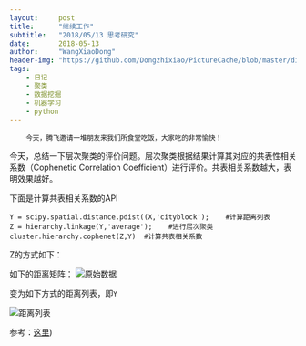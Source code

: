 ```yaml
---
layout:     post
title:      "继续工作"
subtitle:   "2018/05/13 思考研究"
date:       2018-05-13
author:     "WangXiaoDong"
header-img: "https://github.com/Dongzhixiao/PictureCache/blob/master/diaryPic/20180513.jpg?raw=true"
tags:
    - 日记
    - 聚类
    - 数据挖掘
    - 机器学习
    - python
---
```



```
    今天，腾飞邀请一堆朋友来我们所食堂吃饭，大家吃的非常愉快！
```

今天，总结一下层次聚类的评价问题。层次聚类根据结果计算其对应的共表性相关系数（Cophenetic Correlation Coefficient）进行评价。共表相关系数越大，表明效果越好。

下面是计算共表相关系数的API

```
Y = scipy.spatial.distance.pdist((X,'cityblock');    #计算距离列表
Z = hierarchy.linkage(Y,'average');    #进行层次聚类
cluster.hierarchy.cophenet(Z,Y)  #计算共表相关系数
```

Z的方式如下：

如下的距离矩阵：
<img src="http://people.revoledu.com/kardi/tutorial/Clustering/image/Cophenetic_clip_image004.jpg"  alt="原始数据" />

变为如下方式的距离列表，即`Y`

<img src="http://people.revoledu.com/kardi/tutorial/Clustering/image/Cophenetic_clip_image006.jpg"  alt="距离列表" />

参考：<a target="_blank" href="http://people.revoledu.com/kardi/tutorial/Clustering/Cophenetic.htm">这里</a>)